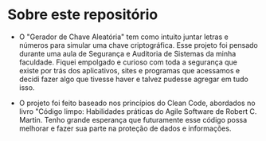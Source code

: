 # Sobre este repositório
- O "Gerador de Chave Aleatória" tem como intuito juntar letras e números para simular uma chave criptográfica.
  Esse projeto foi pensado durante uma aula de Segurança e Auditoria de Sistemas da minha faculdade. Fiquei empolgado e curioso com toda a segurança que existe por trás dos aplicativos, sites e programas que acessamos e decidi fazer algo que tivesse haver e talvez pudesse agregar em tudo isso.

- O projeto foi feito baseado nos princípios do Clean Code, abordados no livro "Código limpo: Habilidades práticas do Agile Software de Robert C. Martin. Tenho grande esperança que futuramente esse código possa melhorar e fazer sua parte na proteção de dados e informações.